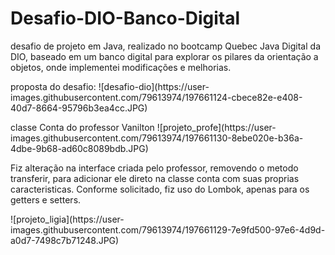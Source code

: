 # Desafio-DIO-Banco-Digital
desafio de projeto em Java, realizado no bootcamp Quebec Java Digital da DIO, baseado em um banco digital para explorar os pilares da orientação a objetos,
onde implementei modificações e melhorias.
<p>proposta do desafio:
![desafio-dio](https://user-images.githubusercontent.com/79613974/197661124-cbece82e-e408-40d7-8664-95796b3ea4cc.JPG)
<p>classe Conta do professor Vanilton
![projeto_profe](https://user-images.githubusercontent.com/79613974/197661130-8ebe020e-b36a-4dbe-9b68-ad60c8089bdb.JPG)
<p>
Fiz alteração na interface criada pelo professor, removendo o metodo transferir, para adicionar ele direto na classe conta com suas proprias caracteristicas.
Conforme solicitado, fiz uso do Lombok, apenas para os getters e setters.
<p>
![projeto_ligia](https://user-images.githubusercontent.com/79613974/197661129-7e9fd500-97e6-4d9d-a0d7-7498c7b71248.JPG)

